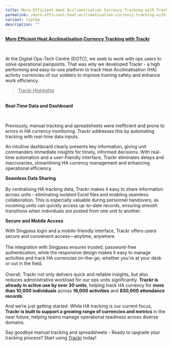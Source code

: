 ```yaml
---
title: More Efficient Heat Acclimatisation Currency Tracking with Trackr
permalink: /more-efficient-heat-acclimatisation-currency-tracking-with-trackr/
variant: tiptap
description: ""
---
```

<p><strong><u>More Efficient Heat Acclimatisation Currency Tracking with Trackr</u></strong>
</p>
<p>
<br>
</p>
<p>At the Digital Ops-Tech Centre (DOTC), we seek to work with ops users
to solve operational painpoints. That was why we developed Trackr - a high
performing and easy-to-use platform to track Heat Acclimatisation (HA)
activity currencies of our soldiers to improve training safety and enhance
work efficiency.
<br>
</p>
<blockquote>
<p><u>Trackr Highlights</u>
</p>
</blockquote>
<p>
<br><strong>Real-Time Data and Dashboard</strong>
</p>
<p></p>
<p>
<br>
</p>
<p>Previously, manual tracking and spreadsheets were inefficient and prone
to errors in HA currency monitoring. Trackr addresses this by automating
tracking with real-time data inputs.</p>
<p>An intuitive dashboard clearly presents key information, giving unit commanders
immediate insights for timely, informed decisions. With real-time automation
and a user-friendly interface, Trackr eliminates delays and inaccuracies,
streamlining HA currency management and enhancing operational efficiency.</p>
<p><strong>Seamless Data Sharing</strong>
<br>
<br>By centralising HA tracking data, Trackr makes it easy to share information
across units - eliminating isolated Excel files and enabling seamless collaboration.
This is especially valuable during personnel handovers, as incoming units
can quickly access up-to-date records, ensuring smooth transitions when
individuals are posted from one unit to another.</p>
<p><strong>Secure and Mobile Access&nbsp;</strong>
<br>
</p>
<p>With Singpass login and a mobile-friendly interface, Trackr offers users
secure and convenient access—anytime, anywhere.
<br>
<br>The integration with Singpass ensures trusted, password-free authentication,
while the responsive design makes it easy to manage activities and track
HA currencies on-the-go, whether you're at your desk or out in the field.
<br>
<br>Overall, Trackr not only delivers quick and reliable insights, but also
reduces&nbsp;administrative workload for our ops units significantly. <strong>Trackr is already in active use&nbsp;by over 30 units</strong>,
helping track HA currency for <strong>more than 10,000 individuals</strong> across <strong>16,000 activities</strong> and <strong>830,000 attendance records</strong>.</p>
<p>And we’re just getting started. While HA tracking is our current focus, <strong>Trackr is built to support a growing range of currencies and metrics</strong> in
the near future, helping teams manage operational readiness across diverse
domains.</p>
<p>Say goodbye manual tracking and spreadsheets - Ready to upgrade your tracking
process? Start using <a href="http://go.gov.sg/get-to-know-trackr" rel="noopener noreferrer nofollow" target="_blank"><u>Trackr</u></a> today!</p>